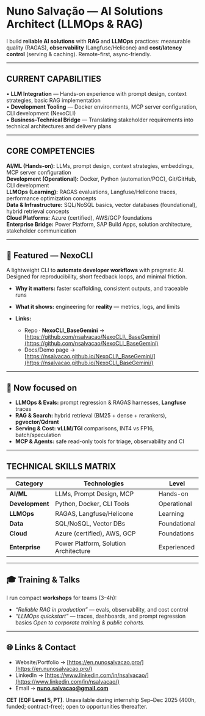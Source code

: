 # Nuno Salvação — AI Solutions Architect (LLMOps & RAG)

I build **reliable AI solutions** with **RAG** and **LLMOps** practices: measurable quality (RAGAS), **observability** (Langfuse/Helicone) and **cost/latency control** (serving & caching). Remote-first, async-friendly.

---

## CURRENT CAPABILITIES

• **LLM Integration** — Hands-on experience with prompt design, context strategies, basic RAG implementation  
• **Development Tooling** — Docker environments, MCP server configuration, CLI development (NexoCLI)  
• **Business-Technical Bridge** — Translating stakeholder requirements into technical architectures and delivery plans  

---

## CORE COMPETENCIES

**AI/ML (Hands-on):** LLMs, prompt design, context strategies, embeddings, MCP server configuration  
**Development (Operational):** Docker, Python (automation/POC), Git/GitHub, CLI development  
**LLMOps (Learning):** RAGAS evaluations, Langfuse/Helicone traces, performance optimization concepts  
**Data & Infrastructure:** SQL/NoSQL basics, vector databases (foundational), hybrid retrieval concepts  
**Cloud Platforms:** Azure (certified), AWS/GCP foundations  
**Enterprise Bridge:** Power Platform, SAP Build Apps, solution architecture, stakeholder communication  

---

## 🚀 Featured — NexoCLI

A lightweight CLI to **automate developer workflows** with pragmatic AI. Designed for reproducibility, short feedback loops, and minimal friction.

* **Why it matters:** faster scaffolding, consistent outputs, and traceable runs
* **What it shows:** engineering for **reality** — metrics, logs, and limits
* **Links:**

  * Repo · **NexoCLI\_BaseGemini** → [https://github.com/nsalvacao/NexoCLI\_BaseGemini](https://github.com/nsalvacao/NexoCLI_BaseGemini)
  * Docs/Demo page → [https://nsalvacao.github.io/NexoCLI\_BaseGemini/](https://nsalvacao.github.io/NexoCLI_BaseGemini/)

---

## 🧭 Now focused on

* **LLMOps & Evals:** prompt regression & RAGAS harnesses, **Langfuse** traces
* **RAG & Search:** hybrid retrieval (BM25 + dense + rerankers), **pgvector/Qdrant**
* **Serving & Cost:** **vLLM/TGI** comparisons, INT4 vs FP16, batch/speculation
* **MCP & Agents:** safe read-only tools for triage, observability and CI

---

## TECHNICAL SKILLS MATRIX

| **Category** | **Technologies** | **Level** |
|-------------|------------------|----------|
| **AI/ML** | LLMs, Prompt Design, MCP | Hands-on |
| **Development** | Python, Docker, CLI Tools | Operational |
| **LLMOps** | RAGAS, Langfuse/Helicone | Learning |
| **Data** | SQL/NoSQL, Vector DBs | Foundational |
| **Cloud** | Azure (certified), AWS, GCP | Foundations |
| **Enterprise** | Power Platform, Solution Architecture | Experienced |

---

## 🎓 Training & Talks

I run compact **workshops** for teams (3–4h):

* *“Reliable RAG in production”* — evals, observability, and cost control
* *“LLMOps quickstart”* — traces, dashboards, and prompt regression basics
  *Open to corporate training & public cohorts.*

---

## 🌐 Links & Contact

* Website/Portfolio → [https://en.nunosalvacao.pro/](https://en.nunosalvacao.pro/)
* LinkedIn → [https://www.linkedin.com/in/nsalvacao/](https://www.linkedin.com/in/nsalvacao/)
* Email → **[nuno.salvacao@gmail.com](mailto:nuno.salvacao@gmail.com)**

**CET (EQF Level 5, PT)**. Unavailable during internship Sep–Dec 2025 (400h, funded; contract-free); open to opportunities thereafter.
